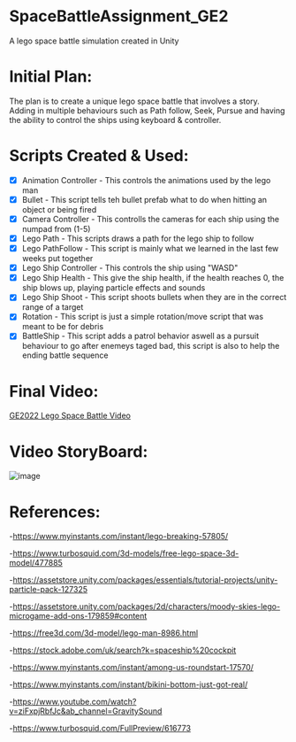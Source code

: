 # SpaceBattleAssignment_GE2
A lego space battle simulation created in Unity

# Initial Plan:
The plan is to create a unique lego space battle that involves a story. Adding in multiple behaviours such as Path follow, Seek, Pursue and having the ability to control the
ships using keyboard & controller.

# Scripts Created & Used:
- [x] Animation Controller - This controls the animations used by the lego man
- [x] Bullet - This script tells teh bullet prefab what to do when hitting an object or being fired
- [x] Camera Controller - This controlls the cameras for each ship using the numpad from (1-5)
- [x] Lego Path - This scripts draws a path for the lego ship to follow
- [x] Lego PathFollow - This script is mainly what we learned in the last few weeks put together
- [x] Lego Ship Controller - This controls the ship using "WASD"
- [x] Lego Ship Health - This give the ship health, if the health reaches 0, the ship blows up, playing particle effects and sounds
- [x] Lego Ship Shoot - This script shoots bullets when they are in the correct range of a target
- [x] Rotation - This script is just a simple rotation/move script that was meant to be for debris
- [x] BattleShip - This script adds a patrol behavior aswell as a pursuit behaviour to go after enemeys taged bad, this script is also to help the ending battle sequence

# Final Video:
[GE2022 Lego Space Battle Video](https://youtu.be/F9w7EzKUXTo "GE2022 Lego Space Battle Video")

# Video StoryBoard:
![image](https://user-images.githubusercontent.com/58917936/156204979-d3bf9f4f-990f-488e-9727-4082062d3b56.png)

# References:
-https://www.myinstants.com/instant/lego-breaking-57805/

-https://www.turbosquid.com/3d-models/free-lego-space-3d-model/477885

-https://assetstore.unity.com/packages/essentials/tutorial-projects/unity-particle-pack-127325

-https://assetstore.unity.com/packages/2d/characters/moody-skies-lego-microgame-add-ons-179859#content

-https://free3d.com/3d-model/lego-man-8986.html

-https://stock.adobe.com/uk/search?k=spaceship%20cockpit

-https://www.myinstants.com/instant/among-us-roundstart-17570/

-https://www.myinstants.com/instant/bikini-bottom-just-got-real/

-https://www.youtube.com/watch?v=ziFxpjRbfJc&ab_channel=GravitySound

-https://www.turbosquid.com/FullPreview/616773
